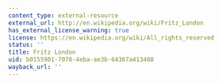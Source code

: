 ```yaml
---
content_type: external-resource
external_url: http://en.wikipedia.org/wiki/Fritz_London
has_external_license_warning: true
license: https://en.wikipedia.org/wiki/All_rights_reserved
status: ''
title: Fritz London
uid: b0155901-7078-4eba-ae3b-64367a413488
wayback_url: ''
---
```

